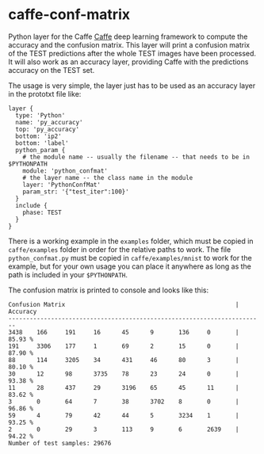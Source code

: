 # caffe-conf-matrix
Python layer for the Caffe [Caffe](https://github.com/BVLC/caffe) deep learning framework to compute the accuracy and the confusion matrix.
This layer will print a confusion matrix of the TEST predictions after the whole TEST images have been processed. It will also work as an accuracy layer, providing Caffe with the predictions accuracy on the TEST set.

The usage is very simple, the layer just has to be used as an accuracy layer in the prototxt file like:
	
	layer {
	  type: 'Python'
	  name: 'py_accuracy'
	  top: 'py_accuracy'
	  bottom: 'ip2'
	  bottom: 'label'
	  python_param {
	    # the module name -- usually the filename -- that needs to be in $PYTHONPATH
	    module: 'python_confmat'
	    # the layer name -- the class name in the module
	    layer: 'PythonConfMat'
	    param_str: '{"test_iter":100}'
	  }
	  include {
	    phase: TEST
	  }
	}

There is a working example in the `examples` folder, which must be copied in `caffe/examples` folder in order for the relative paths to work. The file `python_confmat.py` must be copied in `caffe/examples/mnist` to work for the example, but for your own usage you can place it anywhere as long as the path is included in your `$PYTHONPATH`.

The confusion matrix is printed to console and looks like this:

	Confusion Matrix                                                | Accuracy
	------------------------------------------------------------------------
	3438    166     191     16      45      9       136     0       | 85.93 % 
	191     3306    177     1       69      2       15      0       | 87.90 % 
	88      114     3205    34      431     46      80      3       | 80.10 % 
	30      12      98      3735    78      23      24      0       | 93.38 % 
	11      28      437     29      3196    65      45      11      | 83.62 % 
	3       0       64      7       38      3702    8       0       | 96.86 % 
	59      4       79      42      44      5       3234    1       | 93.25 % 
	2       0       29      3       113     9       6       2639    | 94.22 % 
	Number of test samples: 29676
